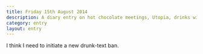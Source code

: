 ```yaml
---
title: Friday 15th August 2014
description: A diary entry on hot chocolate meetings, Utopia, drinks with Perry, and texting under the influence
category: entry
layout: entry
---
```


I think I need to initiate a new drunk-text ban.
